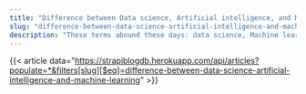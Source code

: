 ```yaml
---
title: "Difference between Data science, Artificial intelligence, and Machine learning?"
slug: "difference-between-data-science-artificial-intelligence-and-machine-learning"
description: "These terms abound these days: data science, Machine learning, Deep Learning, artificial intelligence, neural networks, and a slew of others. But what exactly do these buzzwords imply? Let's learn more about these terms."
---
```


{{< article data="https://strapiblogdb.herokuapp.com/api/articles?populate=*&filters[slug][$eq]=difference-between-data-science-artificial-intelligence-and-machine-learning" >}}
